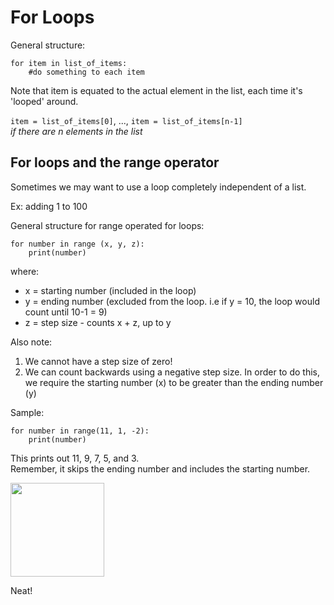 # For Loops
General structure: 
```
for item in list_of_items:
    #do something to each item
```
Note that item is equated to the actual element in the list, each time it's 'looped' around. 
    
`item = list_of_items[0]`, ..., 
`item = list_of_items[n-1]`  
*if there are n elements in the list* 

## For loops and the range operator
Sometimes we may want to use a loop completely independent of a list. 

Ex: adding 1 to 100

General structure for range operated for loops:
```
for number in range (x, y, z):
    print(number)
```
where:
- x = starting number (included in the loop)
- y = ending number (excluded from the loop. i.e if y = 10, the loop would count until 10-1 = 9)
- z = step size - counts x + z, up to y

Also note: 
1. We cannot have a step size of zero! 
2. We can count backwards using a negative step size. In order to do this, we require the starting number (x) to be greater than the ending number (y)

Sample: 
```
for number in range(11, 1, -2):
    print(number)
```
This prints out 11, 9, 7, 5, and 3.
\
Remember, it skips the ending number and includes the starting number. 

<img src="https://media.giphy.com/media/dvsgRsiCId0VjLUsSp/giphy.gif" width="150">

Neat!

